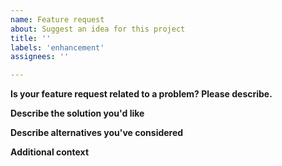 ```yaml
---
name: Feature request
about: Suggest an idea for this project
title: ''
labels: 'enhancement'
assignees: ''

---
```


<!-- Please answer these questions before submitting your feature request. Thanks! -->

**Is your feature request related to a problem? Please describe.**
<!-- A clear and concise description of what the problem is. Ex. I'm always frustrated when [...] -->

**Describe the solution you'd like**
<!-- A clear and concise description of what you want to happen. -->

**Describe alternatives you've considered**
<!-- A clear and concise description of any alternative solutions or features you've considered. -->

**Additional context**
<!-- Add any other context or screenshots about the feature request here. -->
